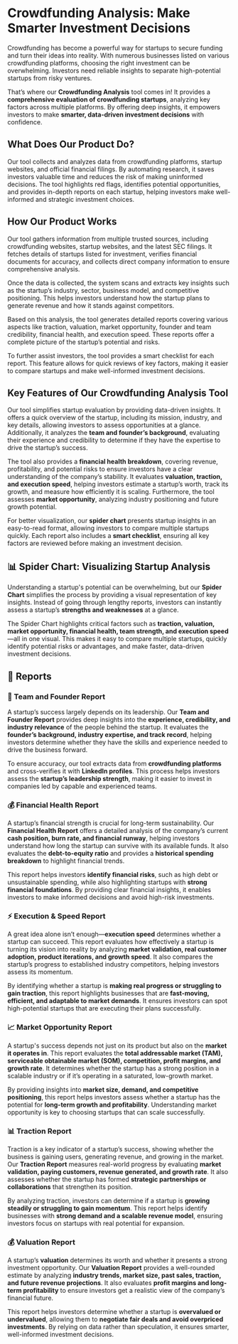 # **Crowdfunding Analysis: Make Smarter Investment Decisions**

Crowdfunding has become a powerful way for startups to secure funding and turn their ideas into reality. With numerous businesses listed on various crowdfunding platforms, choosing the right investment can be overwhelming. Investors need reliable insights to separate high-potential startups from risky ventures.

That’s where our **Crowdfunding Analysis** tool comes in! It provides a **comprehensive evaluation of crowdfunding startups**, analyzing key factors across multiple platforms. By offering deep insights, it empowers investors to make **smarter, data-driven investment decisions** with confidence.

## **What Does Our Product Do?**

Our tool collects and analyzes data from crowdfunding platforms, startup websites, and official financial filings. By automating research, it saves investors valuable time and reduces the risk of making uninformed decisions. The tool highlights red flags, identifies potential opportunities, and provides in-depth reports on each startup, helping investors make well-informed and strategic investment choices.

## **How Our Product Works**

Our tool gathers information from multiple trusted sources, including crowdfunding websites, startup websites, and the latest SEC filings. It fetches details of startups listed for investment, verifies financial documents for accuracy, and collects direct company information to ensure comprehensive analysis.

Once the data is collected, the system scans and extracts key insights such as the startup’s industry, sector, business model, and competitive positioning. This helps investors understand how the startup plans to generate revenue and how it stands against competitors.

Based on this analysis, the tool generates detailed reports covering various aspects like traction, valuation, market opportunity, founder and team credibility, financial health, and execution speed. These reports offer a complete picture of the startup’s potential and risks.

To further assist investors, the tool provides a smart checklist for each report. This feature allows for quick reviews of key factors, making it easier to compare startups and make well-informed investment decisions.

## **Key Features of Our Crowdfunding Analysis Tool**

Our tool simplifies startup evaluation by providing data-driven insights. It offers a quick overview of the startup, including its mission, industry, and key details, allowing investors to assess opportunities at a glance. Additionally, it analyzes the **team and founder’s background**, evaluating their experience and credibility to determine if they have the expertise to drive the startup’s success.

The tool also provides a **financial health breakdown**, covering revenue, profitability, and potential risks to ensure investors have a clear understanding of the company’s stability. It evaluates **valuation, traction, and execution speed**, helping investors estimate a startup’s worth, track its growth, and measure how efficiently it is scaling. Furthermore, the tool assesses **market opportunity**, analyzing industry positioning and future growth potential.

For better visualization, our **spider chart** presents startup insights in an easy-to-read format, allowing investors to compare multiple startups quickly. Each report also includes a **smart checklist**, ensuring all key factors are reviewed before making an investment decision.

## **📊 Spider Chart: Visualizing Startup Analysis**

Understanding a startup's potential can be overwhelming, but our **Spider Chart** simplifies the process by providing a visual representation of key insights. Instead of going through lengthy reports, investors can instantly assess a startup’s **strengths and weaknesses** at a glance.

The Spider Chart highlights critical factors such as **traction, valuation, market opportunity, financial health, team strength, and execution speed**—all in one visual. This makes it easy to compare multiple startups, quickly identify potential risks or advantages, and make faster, data-driven investment decisions.

## **📑 Reports**

### **👥 Team and Founder Report**

A startup’s success largely depends on its leadership. Our **Team and Founder Report** provides deep insights into the **experience, credibility, and industry relevance** of the people behind the startup. It evaluates the **founder’s background, industry expertise, and track record**, helping investors determine whether they have the skills and experience needed to drive the business forward.

To ensure accuracy, our tool extracts data from **crowdfunding platforms** and cross-verifies it with **LinkedIn profiles**. This process helps investors assess the **startup’s leadership strength**, making it easier to invest in companies led by capable and experienced teams.

### **💰 Financial Health Report**

A startup’s financial strength is crucial for long-term sustainability. Our **Financial Health Report** offers a detailed analysis of the company’s current **cash position, burn rate, and financial runway**, helping investors understand how long the startup can survive with its available funds. It also evaluates the **debt-to-equity ratio** and provides a **historical spending breakdown** to highlight financial trends.

This report helps investors **identify financial risks**, such as high debt or unsustainable spending, while also highlighting startups with **strong financial foundations**. By providing clear financial insights, it enables investors to make informed decisions and avoid high-risk investments.

### **⚡ Execution & Speed Report**

A great idea alone isn’t enough—**execution speed** determines whether a startup can succeed. This report evaluates how effectively a startup is turning its vision into reality by analyzing **market validation, real customer adoption, product iterations, and growth speed**. It also compares the startup’s progress to established industry competitors, helping investors assess its momentum.

By identifying whether a startup is **making real progress or struggling to gain traction**, this report highlights businesses that are **fast-moving, efficient, and adaptable to market demands**. It ensures investors can spot high-potential startups that are executing their plans successfully.

### **📈 Market Opportunity Report**

A startup's success depends not just on its product but also on the **market it operates in**. This report evaluates the **total addressable market (TAM), serviceable obtainable market (SOM), competition, profit margins, and growth rate**. It determines whether the startup has a strong position in a scalable industry or if it’s operating in a saturated, low-growth market.

By providing insights into **market size, demand, and competitive positioning**, this report helps investors assess whether a startup has the potential for **long-term growth and profitability**. Understanding market opportunity is key to choosing startups that can scale successfully.

### **📊 Traction Report**

Traction is a key indicator of a startup’s success, showing whether the business is gaining users, generating revenue, and growing in the market. Our **Traction Report** measures real-world progress by evaluating **market validation, paying customers, revenue generated, and growth rate**. It also assesses whether the startup has formed **strategic partnerships or collaborations** that strengthen its position.

By analyzing traction, investors can determine if a startup is **growing steadily or struggling to gain momentum**. This report helps identify businesses with **strong demand and a scalable revenue model**, ensuring investors focus on startups with real potential for expansion.

### **💰 Valuation Report**

A startup’s **valuation** determines its worth and whether it presents a strong investment opportunity. Our **Valuation Report** provides a well-rounded estimate by analyzing **industry trends, market size, past sales, traction, and future revenue projections**. It also evaluates **profit margins and long-term profitability** to ensure investors get a realistic view of the company’s financial future.

This report helps investors determine whether a startup is **overvalued or undervalued**, allowing them to **negotiate fair deals and avoid overpriced investments**. By relying on data rather than speculation, it ensures smarter, well-informed investment decisions.

